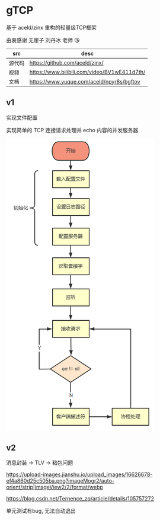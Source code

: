 # gTCP

基于 aceld/zinx 重构的轻量级TCP框架

由衷感谢 无崖子 刘丹冰 老师 😘


| src | desc |
| - | - |
| 源代码 | <https://github.com/aceld/zinx/> |
| 视频 | <https://www.bilibili.com/video/BV1wE411d7th/> |
| 文档 | <https://www.yuque.com/aceld/npyr8s/bgftov> |

## v1

实现文件配置

实现简单的 TCP 连接请求处理并 echo 内容的并发服务器  

![gTCP v1 逻辑图](./static/images/v1.png)

## v2

消息封装 -> TLV -> 粘包问题

<https://upload-images.jianshu.io/upload_images/16626678-ef4a860d25c505ba.png?imageMogr2/auto-orient/strip|imageView2/2/format/webp>

<https://blog.csdn.net/Ternence_zq/article/details/105757272>

单元测试有bug, 无法自动退出
